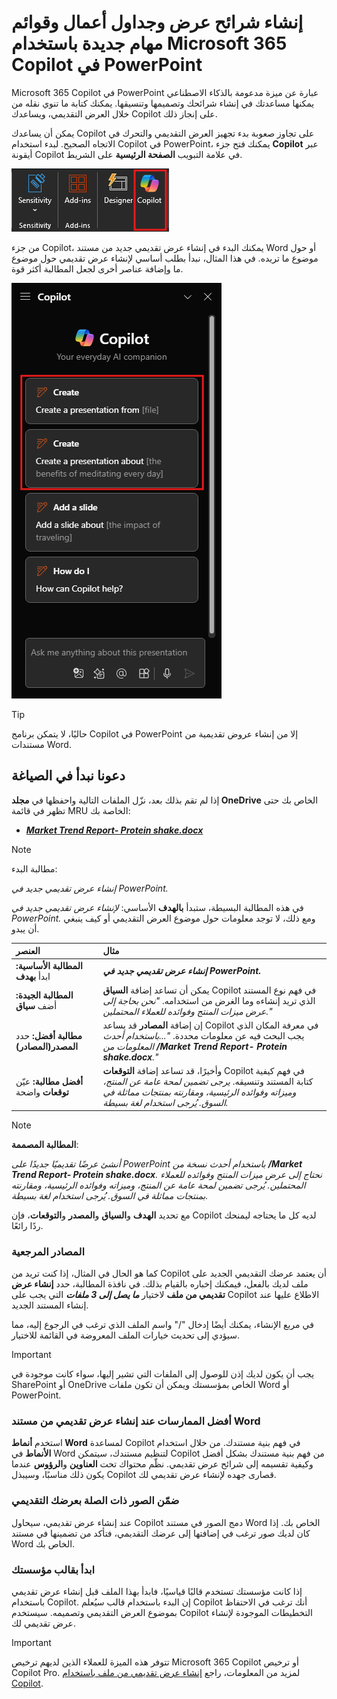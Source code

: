 # إنشاء شرائح عرض وجداول أعمال وقوائم مهام جديدة باستخدام Microsoft 365 Copilot في PowerPoint

Microsoft 365 Copilot في PowerPoint عبارة عن ميزة مدعومة بالذكاء الاصطناعي يمكنها مساعدتك في إنشاء شرائحك وتصميمها وتنسيقها.  يمكنك كتابة ما تنوي نقله من خلال العرض التقديمي، ويساعدك Copilot على إنجاز ذلك.

يمكن أن يساعدك Copilot على تجاوز صعوبة بدء تجهيز العرض التقديمي والتحرك في الاتجاه الصحيح. لبدء استخدام Copilot في PowerPoint، يمكنك فتح جزء **Copilot** عبر أيقونة Copilot في علامة التبويب **الصفحة الرئيسية** على الشريط.

![لقطة شاشة لأيقونة Copilot في شريط PowerPoint.](../media/create_copilot-ribbon-powerpoint.png)

من جزء Copilot، يمكنك البدء في إنشاء عرض تقديمي جديد من مستند Word أو حول موضوع ما تريده. في هذا المثال، نبدأ بطلب أساسي لإنشاء عرض تقديمي حول موضوع ما وإضافة عناصر أخرى لجعل المطالبة أكثر قوة.

![لقطة شاشة للوحة Copilot في PowerPoint عند الفتح الأول.](../media/create_copilot-pane-powerpoint.png)

> [!TIP]
> حاليًا، لا يتمكن برنامج Copilot في PowerPoint إلا من إنشاء عروض تقديمية من مستندات Word.

## دعونا نبدأ في الصياغة

إذا لم تقم بذلك بعد، نزّل الملفات التالية واحفظها في **مجلد OneDrive** الخاص بك حتى تظهر في قائمة MRU الخاصة بك:

- **_[Market Trend Report- Protein shake.docx](https://go.microsoft.com/fwlink/?linkid=2268827)_**

> [!NOTE]
> مطالبة البدء:
>
> _إنشاء عرض تقديمي جديد في PowerPoint._

في هذه المطالبة البسيطة، ستبدأ **بالهدف** الأساسي: _لإنشاء عرض تقديمي جديد في PowerPoint._ ومع ذلك، لا توجد معلومات حول موضوع العرض التقديمي أو كيف ينبغي أن يبدو.

| العنصر | مثال |
| :------ | :------- |
| **المطالبة الأساسية:** ابدأ **بهدف** | **_إنشاء عرض تقديمي جديد في PowerPoint._** |
| **المطالبة الجيدة:** أضف **سياق** | يمكن أن تساعد إضافة **السياق** Copilot في فهم نوع المستند الذي تريد إنشاءه وما الغرض من استخدامه. _"نحن بحاجة إلى عرض ميزات المنتج وفوائده للعملاء المحتملين."_ |
| **مطالبة أفضل:** حدد **المصدر(المصادر)** | إن إضافة **المصادر** قد يساعد Copilot في معرفة المكان الذي يجب البحث فيه عن معلومات محددة. _"...باستخدام أحدث المعلومات من **/Market Trend Report- Protein shake.docx**."_ |
| **أفضل مطالبة:** عيّن **توقعات** واضحة | وأخيرًا، قد تساعد إضافة **التوقعات** Copilot في فهم كيفية كتابة المستند وتنسيقه. _يرجى تضمين لمحة عامة عن المنتج، وميزاته وفوائده الرئيسية، ومقارنته بمنتجات مماثلة في السوق. يُرجى استخدام لغة بسيطة._ |

> [!NOTE]
> **المطالبة المصممة**:
>
> _أنشئ عرضًا تقديميًا جديدًا على PowerPoint باستخدام أحدث نسخة من **/Market Trend Report- Protein shake.docx**. نحتاج إلى عرض ميزات المنتج وفوائده للعملاء المحتملين. يُرجى تضمين لمحة عامة عن المنتج، وميزاته وفوائده الرئيسية، ومقارنته بمنتجات مماثلة في السوق. يُرجى استخدام لغة بسيطة._

مع تحديد **الهدف** و**السياق** و**المصدر** و**التوقعات**، فإن Copilot لديه كل ما يحتاجه ليمنحك ردًا رائعًا.

### المصادر المرجعية

كما هو الحال في المثال، إذا كنت تريد من Copilot أن يعتمد عرضك التقديمي الجديد على ملف لديك بالفعل، فيمكنك إخباره بالقيام بذلك. في نافذة المطالبة، حدد **إنشاء عرض تقديمي من ملف** لاختيار **_ما يصل إلى 3 ملفات_** التي يجب على Copilot الاطلاع عليها عند إنشاء المستند الجديد.

في مربع الإنشاء، يمكنك أيضًا إدخال "/" واسم الملف الذي ترغب في الرجوع إليه، مما سيؤدي إلى تحديث خيارات الملف المعروضة في القائمة للاختيار.

> [!IMPORTANT]
> يجب أن يكون لديك إذن للوصول إلى الملفات التي تشير إليها، سواء كانت موجودة في SharePoint أو OneDrive الخاص بمؤسستك ويمكن أن تكون ملفات Word أو PowerPoint.

### أفضل الممارسات عند إنشاء عرض تقديمي من مستند Word

استخدم **أنماط Word** لمساعدة Copilot في فهم بنية مستندك. من خلال استخدام **الأنماط** في Word لتنظيم مستندك، سيتمكن Copilot من فهم بنية مستندك بشكل أفضل وكيفية تقسيمه إلى شرائح عرض تقديمي. نظّم محتواك تحت **العناوين** و**الرؤوس** عندما يكون ذلك مناسبًا، وسيبذل Copilot قصارى جهده لإنشاء عرض تقديمي لك.

### ضمّن الصور ذات الصلة بعرضك التقديمي

عند إنشاء عرض تقديمي، سيحاول Copilot دمج الصور في مستند Word الخاص بك. إذا كان لديك صور ترغب في إضافتها إلى عرضك التقديمي، فتأكد من تضمينها في مستند Word الخاص بك.

### ابدأ بقالب مؤسستك

إذا كانت مؤسستك تستخدم قالبًا قياسيًا، فابدأ بهذا الملف قبل إنشاء عرض تقديمي باستخدام Copilot. إن البدء باستخدام قالب سيُعلم Copilot أنك ترغب في الاحتفاظ بموضوع العرض التقديمي وتصميمه. سيستخدم Copilot التخطيطات الموجودة لإنشاء عرض تقديمي لك.

> [!IMPORTANT]
> تتوفر هذه الميزة للعملاء الذين لديهم ترخيص Microsoft 365 Copilot أو ترخيص Copilot Pro. لمزيد من المعلومات، راجع [إنشاء عرض تقديمي من ملف باستخدام Copilot](https://support.microsoft.com/office/create-a-new-presentation-3222ee03-f5a4-4d27-8642-9c387ab4854d).
